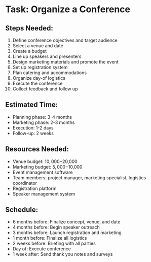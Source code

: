 # Task: Organize a Conference

## Steps Needed:
1. Define conference objectives and target audience
2. Select a venue and date
3. Create a budget
4. Line up speakers and presenters
5. Design marketing materials and promote the event
6. Set up registration system
7. Plan catering and accommodations
8. Organize day-of logistics
9. Execute the conference
10. Collect feedback and follow up

## Estimated Time:
- Planning phase: 3-4 months
- Marketing phase: 2-3 months
- Execution: 1-2 days
- Follow-up: 2 weeks

## Resources Needed:
- Venue budget: $10,000-$20,000
- Marketing budget: $5,000-$10,000
- Event management software
- Team members: project manager, marketing specialist, logistics coordinator
- Registration platform
- Speaker management system

## Schedule:
- 6 months before: Finalize concept, venue, and date
- 4 months before: Begin speaker outreach
- 3 months before: Launch registration and marketing
- 1 month before: Finalize all logistics
- 2 weeks before: Briefing with all parties
- Day of: Execute conference
- 1 week after: Send thank you notes and surveys